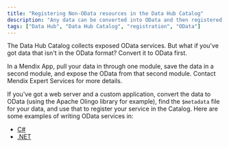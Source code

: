 ```yaml
---
title: "Registering Non-OData resources in the Data Hub Catalog"
description: "Any data can be converted into OData and then registered in the Data Hub Catalog."
tags: ["Data Hub", "Data Hub Catalog", "registration", "OData"]
---
```


The Data Hub Catalog collects exposed OData services. But what if you've got data that isn't in the OData format? Convert it to OData first. 

In a Mendix App, pull your data in through one module, save the data in a second module, and expose the OData from that second module. Contact Mendix Expert Services for more details. 

If you've got a web server and a custom application, convert the data to OData (using the Apache Olingo library for example), find the `$metadata` file for your data, and use that to register your service in the Catalog. Here are some examples of writing OData services in:

- [C#](https://www.c-sharpcorner.com/UploadFile/dacca2/work-with-odata-in-web-api-create-your-first-odata-service/)
- [.NET](https://docs.microsoft.com/en-us/odata/webapi/getting-started)
